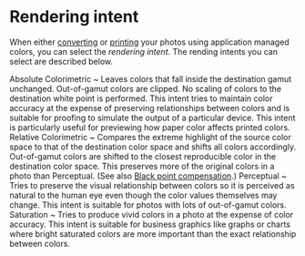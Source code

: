 Rendering intent
================

When either [converting](Converting.html) or [printing](Printing.html)
your photos using application managed colors, you can select the
*rendering intent*. The rending intents you can select are described
below.

Absolute Colorimetric
  ~ Leaves colors that fall inside the destination gamut unchanged.
    Out-of-gamut colors are clipped. No scaling of colors to the
    destination white point is performed. This intent tries to maintain
    color accuracy at the expense of preserving relationships between
    colors and is suitable for proofing to simulate the output of a
    particular device. This intent is particularly useful for previewing
    how paper color affects printed colors.
Relative Colorimetric
  ~ Compares the extreme highlight of the source color space to that of
    the destination color space and shifts all colors accordingly.
    Out-of-gamut colors are shifted to the closest reproducible color in
    the destination color space. This preserves more of the original
    colors in a photo than Perceptual. (See also [Black point
    compensation](Black_Point_Compensation.html).)
Perceptual
  ~ Tries to preserve the visual relationship between colors so it is
    perceived as natural to the human eye even though the color values
    themselves may change. This intent is suitable for photos with lots
    of out-of-gamut colors.
Saturation
  ~ Tries to produce vivid colors in a photo at the expense of color
    accuracy. This intent is suitable for business graphics like graphs
    or charts where bright saturated colors are more important than the
    exact relationship between colors.

